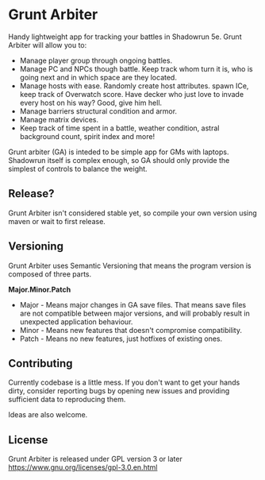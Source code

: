Grunt Arbiter
=============

Handy lightweight app for tracking your battles in Shadowrun 5e. Grunt Arbiter will allow you to:
  * Manage player group through ongoing battles.
  * Manage PC and NPCs though battle. Keep track whom turn it is, who is going next and in which space are they located.
  * Manage hosts with ease. Randomly create host attributes. spawn ICe, keep track of Overwatch score. Have decker who just love to invade every host on his way? Good, give him hell.
  * Manage barriers structural condition and armor.
  * Manage matrix devices.
  * Keep track of time spent in a battle, weather condition, astral background count, spirit index and more!
  
Grunt arbiter (GA) is inteded to be simple app for GMs with laptops. Shadowrun itself is complex enough, so GA should only provide the simplest of controls to balance the weight.
  
Release?
--------
Grunt Arbiter isn't considered stable yet, so compile your own version using maven or wait to first release.

Versioning
----------
Grunt Arbiter uses Semantic Versioning that means the program version is composed of three parts.

**Major.Minor.Patch**

  * Major - Means major changes in GA save files. That means save files are not compatible between major versions, and will probably result in unexpected application behaviour.
  * Minor - Means new features that doesn't compromise compatibility.
  * Patch - Means no new features, just hotfixes of existing ones.  
  
Contributing
------------
Currently codebase is a little mess. If you don't want to get your hands dirty, consider reporting bugs by opening new issues and providing sufficient data to reproducing them.

Ideas are also welcome.

License
-------
Grunt Arbiter is released under GPL version 3 or later
https://www.gnu.org/licenses/gpl-3.0.en.html